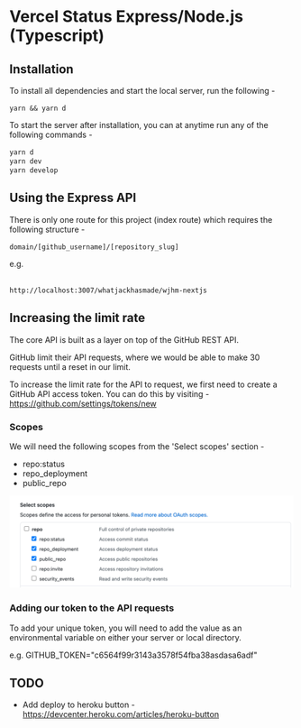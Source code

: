 # Vercel Status Express/Node.js (Typescript)

## Installation

To install all dependencies and start the local server, run the following -

```
yarn && yarn d
```

To start the server after installation, you can at anytime run any of the following commands -

```
yarn d
yarn dev
yarn develop
```

## Using the Express API

There is only one route for this project (index route) which requires the following structure -

```
domain/[github_username]/[repository_slug]

```

e.g.

```

http://localhost:3007/whatjackhasmade/wjhm-nextjs
```

## Increasing the limit rate

The core API is built as a layer on top of the GitHub REST API.

GitHub limit their API requests, where we would be able to make 30 requests until a reset in our limit.

To increase the limit rate for the API to request, we first need to create a GitHub API access token. You can do this by visiting - https://github.com/settings/tokens/new

### Scopes

We will need the following scopes from the 'Select scopes' section -

- repo:status
- repo_deployment
- public_repo

![required scopes](scopes.png?raw=true)

### Adding our token to the API requests

To add your unique token, you will need to add the value as an environmental variable on either your server or local directory.

e.g. GITHUB_TOKEN="c6564f99r3143a3578f54fba38asdasa6adf"

## TODO

- Add deploy to heroku button - https://devcenter.heroku.com/articles/heroku-button
